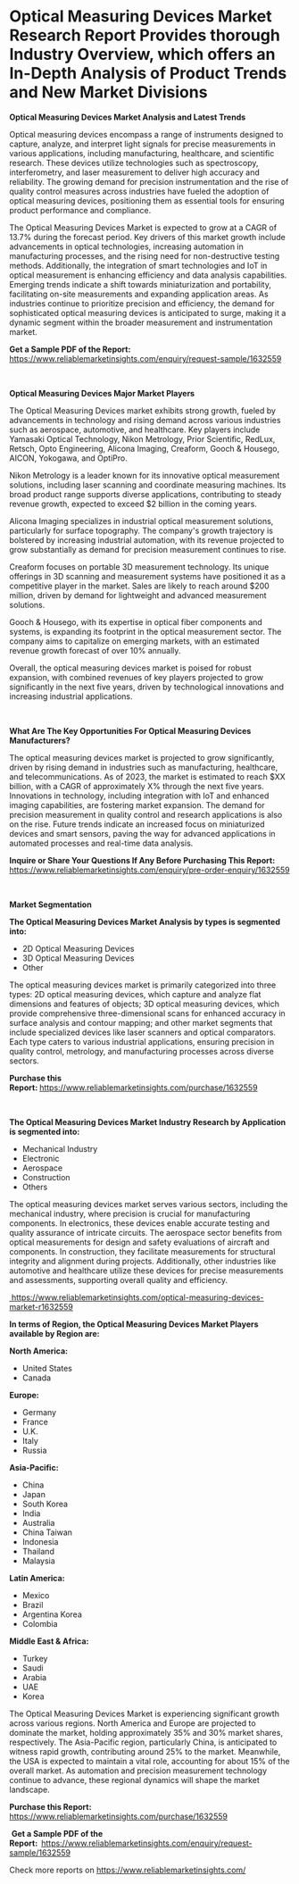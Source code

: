 <p><h1>Optical Measuring Devices Market Research Report Provides thorough Industry Overview, which offers an In-Depth Analysis of Product Trends and New Market Divisions</h1></p><p><strong>Optical Measuring Devices Market Analysis and Latest Trends</strong></p>
<p><p>Optical measuring devices encompass a range of instruments designed to capture, analyze, and interpret light signals for precise measurements in various applications, including manufacturing, healthcare, and scientific research. These devices utilize technologies such as spectroscopy, interferometry, and laser measurement to deliver high accuracy and reliability. The growing demand for precision instrumentation and the rise of quality control measures across industries have fueled the adoption of optical measuring devices, positioning them as essential tools for ensuring product performance and compliance.</p><p>The Optical Measuring Devices Market is expected to grow at a CAGR of 13.7% during the forecast period. Key drivers of this market growth include advancements in optical technologies, increasing automation in manufacturing processes, and the rising need for non-destructive testing methods. Additionally, the integration of smart technologies and IoT in optical measurement is enhancing efficiency and data analysis capabilities. Emerging trends indicate a shift towards miniaturization and portability, facilitating on-site measurements and expanding application areas. As industries continue to prioritize precision and efficiency, the demand for sophisticated optical measuring devices is anticipated to surge, making it a dynamic segment within the broader measurement and instrumentation market.</p></p>
<p><strong>Get a Sample PDF of the Report:&nbsp;</strong> <a href="https://www.reliablemarketinsights.com/enquiry/request-sample/1632559?utm_campaign=2095&utm_medium=2&utm_source=Github&utm_content=ia&utm_term=21022025&utm_id=optical-measuring-devices">https://www.reliablemarketinsights.com/enquiry/request-sample/1632559</a></p>
<p>&nbsp;</p>
<p><strong>Optical Measuring Devices Major Market Players</strong></p>
<p><p>The Optical Measuring Devices market exhibits strong growth, fueled by advancements in technology and rising demand across various industries such as aerospace, automotive, and healthcare. Key players include Yamasaki Optical Technology, Nikon Metrology, Prior Scientific, RedLux, Retsch, Opto Engineering, Alicona Imaging, Creaform, Gooch & Housego, AICON, Yokogawa, and OptiPro.</p><p>Nikon Metrology is a leader known for its innovative optical measurement solutions, including laser scanning and coordinate measuring machines. Its broad product range supports diverse applications, contributing to steady revenue growth, expected to exceed $2 billion in the coming years.</p><p>Alicona Imaging specializes in industrial optical measurement solutions, particularly for surface topography. The company's growth trajectory is bolstered by increasing industrial automation, with its revenue projected to grow substantially as demand for precision measurement continues to rise.</p><p>Creaform focuses on portable 3D measurement technology. Its unique offerings in 3D scanning and measurement systems have positioned it as a competitive player in the market. Sales are likely to reach around $200 million, driven by demand for lightweight and advanced measurement solutions.</p><p>Gooch & Housego, with its expertise in optical fiber components and systems, is expanding its footprint in the optical measurement sector. The company aims to capitalize on emerging markets, with an estimated revenue growth forecast of over 10% annually.</p><p>Overall, the optical measuring devices market is poised for robust expansion, with combined revenues of key players projected to grow significantly in the next five years, driven by technological innovations and increasing industrial applications.</p></p>
<p>&nbsp;</p>
<p><strong>What Are The Key Opportunities For Optical Measuring Devices Manufacturers?</strong></p>
<p><p>The optical measuring devices market is projected to grow significantly, driven by rising demand in industries such as manufacturing, healthcare, and telecommunications. As of 2023, the market is estimated to reach $XX billion, with a CAGR of approximately X% through the next five years. Innovations in technology, including integration with IoT and enhanced imaging capabilities, are fostering market expansion. The demand for precision measurement in quality control and research applications is also on the rise. Future trends indicate an increased focus on miniaturized devices and smart sensors, paving the way for advanced applications in automated processes and real-time data analysis.</p></p>
<p><strong>Inquire or Share Your Questions If Any Before Purchasing This Report:</strong> <a href="https://www.reliablemarketinsights.com/enquiry/pre-order-enquiry/1632559?utm_campaign=2095&utm_medium=2&utm_source=Github&utm_content=ia&utm_term=21022025&utm_id=optical-measuring-devices">https://www.reliablemarketinsights.com/enquiry/pre-order-enquiry/1632559</a></p>
<p>&nbsp;</p>
<p><strong>Market Segmentation</strong></p>
<p><strong>The Optical Measuring Devices Market Analysis by types is segmented into:</strong></p>
<p><ul><li>2D Optical Measuring Devices</li><li>3D Optical Measuring Devices</li><li>Other</li></ul></p>
<p><p>The optical measuring devices market is primarily categorized into three types: 2D optical measuring devices, which capture and analyze flat dimensions and features of objects; 3D optical measuring devices, which provide comprehensive three-dimensional scans for enhanced accuracy in surface analysis and contour mapping; and other market segments that include specialized devices like laser scanners and optical comparators. Each type caters to various industrial applications, ensuring precision in quality control, metrology, and manufacturing processes across diverse sectors.</p></p>
<p><strong>Purchase this Report:&nbsp;</strong><a href="https://www.reliablemarketinsights.com/purchase/1632559?utm_campaign=2095&utm_medium=2&utm_source=Github&utm_content=ia&utm_term=21022025&utm_id=optical-measuring-devices">https://www.reliablemarketinsights.com/purchase/1632559</a></p>
<p>&nbsp;</p>
<p><strong>The Optical Measuring Devices Market Industry Research by Application is segmented into:</strong></p>
<p><ul><li>Mechanical Industry</li><li>Electronic</li><li>Aerospace</li><li>Construction</li><li>Others</li></ul></p>
<p><p>The optical measuring devices market serves various sectors, including the mechanical industry, where precision is crucial for manufacturing components. In electronics, these devices enable accurate testing and quality assurance of intricate circuits. The aerospace sector benefits from optical measurements for design and safety evaluations of aircraft and components. In construction, they facilitate measurements for structural integrity and alignment during projects. Additionally, other industries like automotive and healthcare utilize these devices for precise measurements and assessments, supporting overall quality and efficiency.</p></p>
<p><a href="https://www.reliablemarketinsights.com/optical-measuring-devices-market-r1632559?utm_campaign=2095&utm_medium=2&utm_source=Github&utm_content=ia&utm_term=21022025&utm_id=optical-measuring-devices">&nbsp;https://www.reliablemarketinsights.com/optical-measuring-devices-market-r1632559</a></p>
<p><strong>In terms of Region, the Optical Measuring Devices Market Players available by Region are:</strong></p>
<p>
    <p> <strong> North America: </strong>
        <ul>
            <li>United States</li>
            <li>Canada</li>
        </ul>
        </p> 
    <p> <strong> Europe: </strong>
        <ul>
            <li>Germany</li>
            <li>France</li>
            <li>U.K.</li>
            <li>Italy</li>
            <li>Russia</li>
        </ul>
        </p> 
    <p> <strong> Asia-Pacific: </strong>
        <ul>
            <li>China</li>
            <li>Japan</li>
            <li>South Korea</li>
            <li>India</li>
            <li>Australia</li>
            <li>China Taiwan</li>
            <li>Indonesia</li>
            <li>Thailand</li>
            <li>Malaysia</li>
        </ul>
        </p> 
    <p> <strong> Latin America: </strong>
        <ul>
            <li>Mexico</li>
            <li>Brazil</li>
            <li>Argentina Korea</li>
            <li>Colombia</li>
        </ul>
        </p> 
    <p> <strong> Middle East & Africa: </strong>
        <ul>
            <li>Turkey</li>
            <li>Saudi</li>
            <li>Arabia</li>
            <li>UAE</li>
            <li>Korea</li>
        </ul>
    </p>
    </p>
<p><p>The Optical Measuring Devices Market is experiencing significant growth across various regions. North America and Europe are projected to dominate the market, holding approximately 35% and 30% market shares, respectively. The Asia-Pacific region, particularly China, is anticipated to witness rapid growth, contributing around 25% to the market. Meanwhile, the USA is expected to maintain a vital role, accounting for about 15% of the overall market. As automation and precision measurement technology continue to advance, these regional dynamics will shape the market landscape.</p></p>
<p><strong>Purchase this Report: </strong><a href="https://www.reliablemarketinsights.com/purchase/1632559?utm_campaign=2095&utm_medium=2&utm_source=Github&utm_content=ia&utm_term=21022025&utm_id=optical-measuring-devices">https://www.reliablemarketinsights.com/purchase/1632559</a></p>
<p>&nbsp;<strong>Get a Sample PDF of the Report:&nbsp;&nbsp;</strong><a href="https://www.reliablemarketinsights.com/enquiry/request-sample/1632559?utm_campaign=2095&utm_medium=2&utm_source=Github&utm_content=ia&utm_term=21022025&utm_id=optical-measuring-devices">https://www.reliablemarketinsights.com/enquiry/request-sample/1632559</a></p>
<p><strong></strong></p>
<p>Check more reports on <a href="https://www.reliablemarketinsights.com/?utm_campaign=2095&utm_medium=2&utm_source=Github&utm_content=ia&utm_term=21022025&utm_id=optical-measuring-devices">https://www.reliablemarketinsights.com/</a></p>